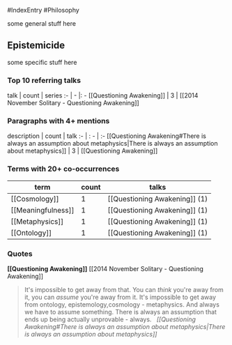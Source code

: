 #IndexEntry #Philosophy

some general stuff here

## Epistemicide
some specific stuff here

### Top 10 referring talks
talk | count | series
:- | - |: -
[[Questioning Awakening]] | 3 | [[2014 November Solitary - Questioning Awakening]]

### Paragraphs with 4+ mentions
description | count | talk
:- | : - | :-
[[Questioning Awakening#There is always an assumption about metaphysics\|There is always an assumption about metaphysics]] | 3 | [[Questioning Awakening]]

### Terms with 20+ co-occurrences
term | count | talks
-|-|-
[[Cosmology]] | 1 | <span class="counts">[[Questioning Awakening]] (1)</span> 
[[Meaningfulness]] | 1 | <span class="counts">[[Questioning Awakening]] (1)</span> 
[[Metaphysics]] | 1 | <span class="counts">[[Questioning Awakening]] (1)</span> 
[[Ontology]] | 1 | <span class="counts">[[Questioning Awakening]] (1)</span> 

### Quotes
**[[Questioning Awakening]]**
<span class="counts">[[2014 November Solitary - Questioning Awakening]]</span>
> It's impossible to get away from that. You can _think_ you're away from it, you can _assume_ you're away from it. It's impossible to get away from ontology, epistemology,cosmology - metaphysics. And always we have to assume something. There is always an assumption that ends up being actually unprovable - always. &nbsp;&nbsp;<span class="counts">_[[Questioning Awakening#There is always an assumption about metaphysics|There is always an assumption about metaphysics]]_</span>


